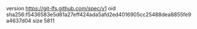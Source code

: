 version https://git-lfs.github.com/spec/v1
oid sha256:f5436583e5d81a27eff424ada5afd2ed4016905cc25488dea8855fe9a4637d04
size 5811

